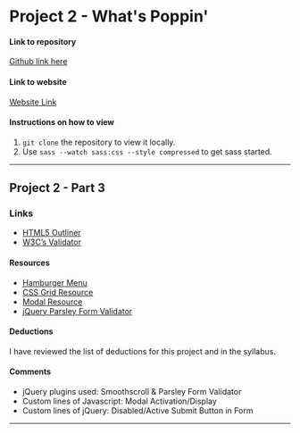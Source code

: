 # Project 2 - What's Poppin'

#### Link to repository
[Github link here](https://github.com/tiffanytrujillo7/project-2_trujillo-tiffany)

#### Link to website
[Website Link](http://tifftrujillo.com/project-2_trujillo-tiffany)

#### Instructions on how to view
1. `git clone` the repository to view it locally.
2. Use `sass --watch sass:css --style compressed` to get sass started.

---

## Project 2 - Part 3

### Links
- [HTML5 Outliner]()
- [W3C’s Validator]()

#### Resources
- [Hamburger Menu](https://codepen.io/g13nn/pen/eHGEF)
- [CSS Grid Resource](https://www.w3schools.com/css/css_grid.asp)
- [Modal Resource](https://www.w3schools.com/howto/howto_css_modals.asp)
- [jQuery Parsley Form Validator](http://parsleyjs.org/doc/index.html)

#### Deductions
I have reviewed the list of deductions for this project and in the syllabus.

#### Comments
- jQuery plugins used: Smoothscroll & Parsley Form Validator
- Custom lines of Javascript: Modal Activation/Display
- Custom lines of jQuery: Disabled/Active Submit Button in Form

---
